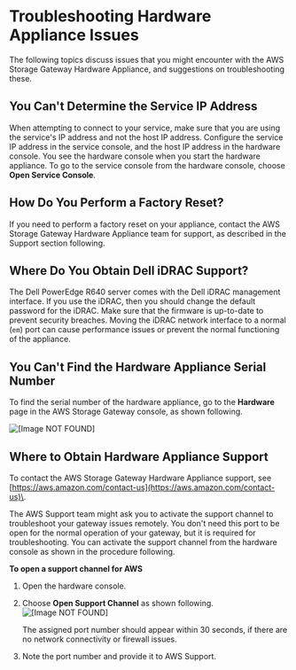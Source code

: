 # Troubleshooting Hardware Appliance Issues<a name="hardware-appliance-issues"></a>

The following topics discuss issues that you might encounter with the AWS Storage Gateway Hardware Appliance, and suggestions on troubleshooting these\.

## You Can't Determine the Service IP Address<a name="service_ip_address"></a>

When attempting to connect to your service, make sure that you are using the service's IP address and not the host IP address\. Configure the service IP address in the service console, and the host IP address in the hardware console\. You see the hardware console when you start the hardware appliance\. To go to the service console from the hardware console, choose **Open Service Console**\.

## How Do You Perform a Factory Reset?<a name="factory_reset"></a>

If you need to perform a factory reset on your appliance, contact the AWS Storage Gateway Hardware Appliance team for support, as described in the Support section following\.

## Where Do You Obtain Dell iDRAC Support?<a name="iDRAC_support"></a>

The Dell PowerEdge R640 server comes with the Dell iDRAC management interface\. If you use the iDRAC, then you should change the default password for the iDRAC\. Make sure that the firmware is up\-to\-date to prevent security breaches\. Moving the iDRAC network interface to a normal \(`em`\) port can cause performance issues or prevent the normal functioning of the appliance\.

## You Can't Find the Hardware Appliance Serial Number<a name="appliance_serial_number"></a>

To find the serial number of the hardware appliance, go to the **Hardware** page in the AWS Storage Gateway console, as shown following\.

![\[Image NOT FOUND\]](http://docs.aws.amazon.com/storagegateway/latest/userguide/images/ApplianceSerialNumber.png)





## Where to Obtain Hardware Appliance Support<a name="appliance_support"></a>

To contact the AWS Storage Gateway Hardware Appliance support, see [https://aws.amazon.com/contact-us](https://aws.amazon.com/contact-us)\. 

The AWS Support team might ask you to activate the support channel to troubleshoot your gateway issues remotely\. You don't need this port to be open for the normal operation of your gateway, but it is required for troubleshooting\. You can activate the support channel from the hardware console as shown in the procedure following\.

**To open a support channel for AWS**

1. Open the hardware console\.

1. Choose **Open Support Channel** as shown following\.  
![\[Image NOT FOUND\]](http://docs.aws.amazon.com/storagegateway/latest/userguide/images/OpenSupportChannel.png)  
  


   The assigned port number should appear within 30 seconds, if there are no network connectivity or firewall issues\.

1. Note the port number and provide it to AWS Support\. 